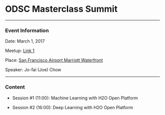 # ODSC Masterclass Summit

---

### Event Information

Date: March 1, 2017

Meetup: 
[Link 1](https://odsc.com/masterclass/schedule)

Place:
[San Francisco Airport Marriott Waterfront](https://goo.gl/maps/RN6aCmz7K7G2) 

Speaker: Jo-fai (Joe) Chow

---

### Content

- Session #1 (11:00): Machine Learning with H2O Open Platform

- Session #2 (16:00): Deep Learning with H2O Open Platform

